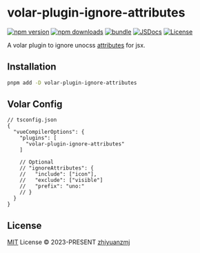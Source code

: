 # volar-plugin-ignore-attributes

[![npm version][npm-version-src]][npm-version-href]
[![npm downloads][npm-downloads-src]][npm-downloads-href]
[![bundle][bundle-src]][bundle-href]
[![JSDocs][jsdocs-src]][jsdocs-href]
[![License][license-src]][license-href]

A volar plugin to ignore unocss [attributes](https://github.com/zhiyuanzmj/volar-plugin-ignore-attributes/blob/master/src/rule.ts) for jsx.

## Installation

```sh
pnpm add -D volar-plugin-ignore-attributes
```

## Volar Config

```jsonc {5}
// tsconfig.json
{
  "vueCompilerOptions": {
    "plugins": [
      "volar-plugin-ignore-attributes"
    ]

    // Optional
    // "ignoreAttributes": {
    //   "include": ["icon"],
    //   "exclude": ["visible"]
    //   "prefix": "uno:"
    // }
  }
}
```

## License

[MIT](./LICENSE) License © 2023-PRESENT [zhiyuanzmj](https://github.com/zhiyuanzmj)

<!-- Badges -->

[npm-version-src]: https://img.shields.io/npm/v/volar-plugin-ignore-attributes?style=flat&colorA=080f12&colorB=1fa669
[npm-version-href]: https://npmjs.com/package/volar-plugin-ignore-attributes
[npm-downloads-src]: https://img.shields.io/npm/dm/volar-plugin-ignore-attributes?style=flat&colorA=080f12&colorB=1fa669
[npm-downloads-href]: https://npmjs.com/package/volar-plugin-ignore-attributes
[bundle-src]: https://img.shields.io/bundlephobia/minzip/volar-plugin-ignore-attributes?style=flat&colorA=080f12&colorB=1fa669&label=minzip
[bundle-href]: https://bundlephobia.com/result?p=volar-plugin-ignore-attributes
[license-src]: https://img.shields.io/github/license/antfu/volar-plugin-ignore-attributes.svg?style=flat&colorA=080f12&colorB=1fa669
[license-href]: https://github.com/antfu/volar-plugin-ignore-attributes/blob/main/LICENSE
[jsdocs-src]: https://img.shields.io/badge/jsdocs-reference-080f12?style=flat&colorA=080f12&colorB=1fa669
[jsdocs-href]: https://www.jsdocs.io/package/volar-plugin-ignore-attributes
